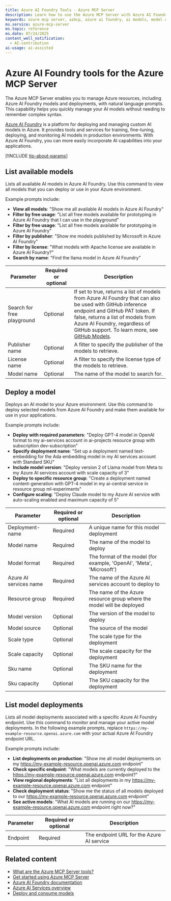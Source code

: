 ```yaml
---
title: Azure AI Foundry Tools - Azure MCP Server
description: Learn how to use the Azure MCP Server with Azure AI Foundry to manage your AI models and deployments.
keywords: azure mcp server, azmcp, azure ai foundry, ai models, model deployment
ms.service: azure-mcp-server
ms.topic: reference
ms.date: 07/24/2025
content_well_notification: 
  - AI-contribution
ai-usage: ai-assisted
---
```


# Azure AI Foundry tools for the Azure MCP Server

The Azure MCP Server enables you to manage Azure resources, including Azure AI Foundry models and deployments, with natural language prompts. This capability helps you quickly manage your AI models without needing to remember complex syntax.

[Azure AI Foundry](/azure/ai-foundry/) is a platform for deploying and managing custom AI models in Azure. It provides tools and services for training, fine-tuning, deploying, and monitoring AI models in production environments. With Azure AI Foundry, you can more easily incorporate AI capabilities into your applications.

[!INCLUDE [tip-about-params](../includes/tools/parameter-consideration.md)]

## List available models

<!-- azmcp foundry models list -->

Lists all available AI models in Azure AI Foundry. Use this command to view all models that you can deploy or use in your Azure environment.

Example prompts include:

- **View all models**: "Show me all available AI models in Azure AI Foundry"
- **Filter by free usage**: "List all free models available for prototyping in Azure AI Foundry that I can use in the playground"
- **Filter by free usage**: "List all free models available for prototyping in Azure AI Foundry"
- **Filter by publisher**: "Show me models published by Microsoft in Azure AI Foundry"
- **Filter by license**: "What models with Apache license are available in Azure AI Foundry?"
- **Search by name**: "Find the llama model in Azure AI Foundry"

| Parameter | Required or optional | Description |
|-----------|-------------|-------------|
| Search for free playground | Optional | If set to true, returns a list of models from Azure AI Foundry that can also be used with GitHub inference endpoint and GitHub PAT token. If false, returns a list of models from Azure AI Foundry, regardless of GitHub support. To learn more, see [GitHub Models](https://docs.github.com/en/github-models/use-github-models/prototyping-with-ai-models#experimenting-with-ai-models-in-the-playground).|
| Publisher name | Optional | A filter to specify the publisher of the models to retrieve. |
| License name | Optional | A filter to specify the license type of the models to retrieve. |
| Model name | Optional | The name of the model to search for. |

## Deploy a model

<!-- azmcp foundry models deploy -->

Deploys an AI model to your Azure environment. Use this command to deploy selected models from Azure AI Foundry and make them available for use in your applications.

Example prompts include:

- **Deploy with required parameters**: "Deploy GPT-4 model in OpenAI format to my ai-services account in ai-projects resource group with subscription dev-subscription"
- **Specify deployment name**: "Set up a deployment named text-embedding for the Ada embedding model in my AI services account with Standard SKU"
- **Include model version**: "Deploy version 2 of Llama model from Meta to my Azure AI services account with scale capacity of 3"
- **Deploy to specific resource group**: "Create a deployment named content-generation with GPT-4 model in my ai-central service in resource group ml-experiments"
- **Configure scaling**: "Deploy Claude model to my Azure AI service with auto-scaling enabled and maximum capacity of 5"

| Parameter | Required or optional | Description |
|-----------|-------------|-------------|
| Deployment-name | Required | A unique name for this model deployment |
| Model name | Required | The name of the model to deploy |
| Model format | Required | The format of the model (for example, 'OpenAI', 'Meta', 'Microsoft') |
| Azure AI services name | Required | The name of the Azure AI services account to deploy to |
| Resource group | Required | The name of the Azure resource group where the model will be deployed |
| Model version | Optional | The version of the model to deploy |
| Model source | Optional | The source of the model |
| Scale type | Optional | The scale type for the deployment |
| Scale capacity | Optional | The scale capacity for the deployment |
| Sku name | Optional | The SKU name for the deployment |
| Sku capacity | Optional | The SKU capacity for the deployment |

## List model deployments

<!-- azmcp foundry models deployments list -->

Lists all model deployments associated with a specific Azure AI Foundry endpoint. Use this command to monitor and manage your active model deployments. In the following example prompts, replace `https://my-example-resource.openai.azure.com` with your actual Azure AI Foundry endpoint URL.

Example prompts include:

- **List deployments on production**: "Show me all model deployments on my https://my-example-resource.openai.azure.com endpoint"
- **Check specific endpoint**: "What models are currently deployed to the https://my-example-resource.openai.azure.com endpoint?"
- **View regional deployments**: "List all deployments in my https://my-example-resource.openai.azure.com endpoint"
- **Check deployment status**: "Show me the status of all models deployed to our https://my-example-resource.openai.azure.com endpoint"
- **See active models**: "What AI models are running on our https://my-example-resource.openai.azure.com endpoint right now?"

| Parameter | Required or optional | Description |
|-----------|-------------|-------------|
| Endpoint | Required | The endpoint URL for the Azure AI service |


## Related content

- [What are the Azure MCP Server tools?](index.md)
- [Get started using Azure MCP Server](../get-started.md)
- [Azure AI Foundry documentation](/azure/ai-foundry/)
- [Azure AI Services overview](/azure/ai-services/)
- [Deploy and consume models](/azure/ai-foundry/concepts/deployments-overview)